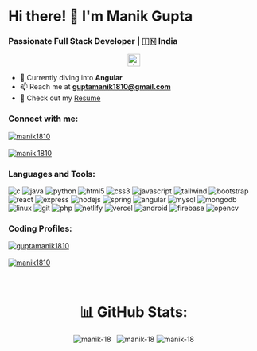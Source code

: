 # Hi there! 👋 I'm Manik Gupta

### Passionate Full Stack Developer | 🇮🇳 India

<div align="center" class="visit-count">
  <a href="https://visitcount.itsvg.in">
    <img src="https://visitcount.itsvg.in/api?id=manik-18&label=Profile%20Views&color=6&icon=0&pretty=true" alt="visit count" height="25px" />
  </a>
</div>

- 🌱 Currently diving into **Angular**
- 📫 Reach me at **guptamanik1810@gmail.com**
- 📄 Check out my [Resume](https://drive.google.com/file/d/16YMaiyTW763VxIzwxKSqhwu28ZvRli7d/view)

<h3 align="left">Connect with me:</h3>

<p align="left">
  <a href="https://linkedin.com/in/manik1810" target="_blank">
    <img align="center" src="https://img.shields.io/badge/LinkedIn-manik1810-blue?style=for-the-badge&logo=linkedin" alt="manik1810" />
  </a>
  <br/>
   <br/>
  <a href="https://instagram.com/manik.1810" target="_blank">
    <img align="center" src="https://img.shields.io/badge/Instagram-manik.1810-orange?style=for-the-badge&logo=instagram" alt="manik.1810" />
  </a>
</p>

<h3 align="left">Languages and Tools:</h3>

<p align="left">
  <img src="https://img.shields.io/badge/C-00599C?style=for-the-badge&logo=c&logoColor=white" alt="c" />
  <img src="https://img.shields.io/badge/Java-ED8B00?style=for-the-badge&logo=java&logoColor=white" alt="java" />
  <img src="https://img.shields.io/badge/Python-3776AB?style=for-the-badge&logo=python&logoColor=white" alt="python" />
  <img src="https://img.shields.io/badge/HTML5-E34F26?style=for-the-badge&logo=html5&logoColor=white" alt="html5" />
  <img src="https://img.shields.io/badge/CSS3-1572B6?style=for-the-badge&logo=css3&logoColor=white" alt="css3" />
  <img src="https://img.shields.io/badge/JavaScript-F7DF1E?style=for-the-badge&logo=javascript&logoColor=black" alt="javascript" />
  <img src="https://img.shields.io/badge/Tailwind_CSS-38B2AC?style=for-the-badge&logo=tailwind-css&logoColor=white" alt="tailwind" />
  <img src="https://img.shields.io/badge/Bootstrap-5-blueviolet?style=for-the-badge&logo=bootstrap" alt="bootstrap" />
  <img src="https://img.shields.io/badge/React-61DAFB?style=for-the-badge&logo=react&logoColor=black" alt="react" />
  <img src="https://img.shields.io/badge/Express.js-404D59?style=for-the-badge" alt="express" />
  <img src="https://img.shields.io/badge/Node.js-43853D?style=for-the-badge&logo=node.js&logoColor=white" alt="nodejs" />
  <img src="https://img.shields.io/badge/Spring-6DB33F?style=for-the-badge&logo=spring&logoColor=white" alt="spring" />
  <img src="https://img.shields.io/badge/Angular-DD0031?style=for-the-badge&logo=angular&logoColor=white" alt="angular" />
  <img src="https://img.shields.io/badge/MySQL-00000F?style=for-the-badge&logo=mysql&logoColor=white" alt="mysql" />
  <img src="https://img.shields.io/badge/MongoDB-4EA94B?style=for-the-badge&logo=mongodb&logoColor=white" alt="mongodb" />
  <img src="https://img.shields.io/badge/Linux-FCC624?style=for-the-badge&logo=linux&logoColor=black" alt="linux" />
  <img src="https://img.shields.io/badge/Git-F05032?style=for-the-badge&logo=git&logoColor=white" alt="git" />
  <img src="https://img.shields.io/badge/PHP-777BB4?style=for-the-badge&logo=php&logoColor=white" alt="php" />
  <img src="https://img.shields.io/badge/Netlify-00C7B7?style=for-the-badge&logo=netlify&logoColor=white" alt="netlify" />
  <img src="https://img.shields.io/badge/Vercel-000000?style=for-the-badge&logo=vercel&logoColor=white" alt="vercel" />
  <img src="https://img.shields.io/badge/Android-3DDC84?style=for-the-badge&logo=android&logoColor=white" alt="android" />
  <img src="https://img.shields.io/badge/Firebase-ffca28?style=for-the-badge&logo=firebase&logoColor=black" alt="firebase" />
  <img src="https://img.shields.io/badge/OpenCV-5C3EE8?style=for-the-badge&logo=opencv&logoColor=white" alt="opencv" />
</p>

<h3 align="left">Coding Profiles:</h3>

<p align="left">
  <a href="https://www.leetcode.com/guptamanik1810" target="_blank">
    <img align="center" src="https://img.shields.io/badge/LeetCode-guptamanik1810-yellow?style=for-the-badge&logo=leetcode" alt="guptamanik1810" />
  </a>
   <br/> <br/>
  <a href="https://auth.geeksforgeeks.org/user/manik1810" target="_blank">
    <img align="center" src="https://img.shields.io/badge/GeeksforGeeks-manik1810-green?style=for-the-badge&logo=geeksforgeeks" alt="manik1810" />
  </a>
</p>

<br />

<div class="github-stats" align="center">
  <h1 class="heading">📊 GitHub Stats:</h1>
  <div class="container">
    <img src="https://github-readme-stats.vercel.app/api/top-langs?username=manik-18&show_icons=true&theme=dark&locale=en&layout=compact" alt="manik-18" />
    &nbsp;
    <img src="https://github-readme-stats.vercel.app/api?username=manik-18&show_icons=true&theme=dark&locale=en" alt="manik-18" />
    <img src="https://github-readme-streak-stats.herokuapp.com/?user=manik-18&theme=dark" alt="manik-18" />
  </div>
</div>
